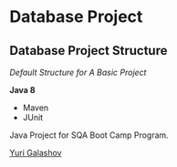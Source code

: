 # Database Project
## Database Project Structure

*Default Structure for A Basic Project*

**Java 8**

* Maven
* JUnit

Java Project for SQA Boot Camp Program. 

[Yuri Galashov](https://github.com/YuriyGalashov)
